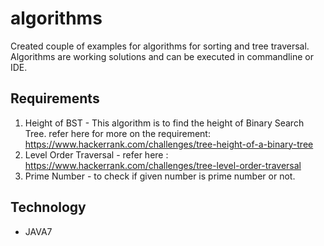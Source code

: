 # algorithms

Created couple of examples for algorithms for sorting and tree traversal. Algorithms are working solutions and can be executed in commandline or IDE. 

Requirements
-----------------
1. Height of BST - This algorithm is to find the height of Binary Search Tree.
    refer here for more on the requirement: https://www.hackerrank.com/challenges/tree-height-of-a-binary-tree
2. Level Order Traversal - refer here : https://www.hackerrank.com/challenges/tree-level-order-traversal 
3. Prime Number - to check if given number is prime number or not.

Technology
-------------------
* JAVA7

